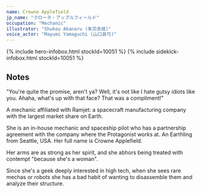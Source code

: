 ```yaml
---
name: Crowne Applefield
jp_name: "クローネ・アップルフィールド"
occupation: "Mechanic"
illustrator: "Shukou Akanaru (朱交赤成)"
voice_actor: "Mayumi Yamaguchi (山口眞弓)"
---
```


{% include hero-infobox.html stockId=10051 %}
{% include sidekick-infobox.html stockId=10051 %}

## Notes

"You're quite the promise, aren't ya? Well, it's not like I hate gutsy idiots like you. Ahaha, what's up with that face? That was a compliment!"

A mechanic affiliated with Ramjet: a spacecraft manufacturing company with the largest market share on Earth.

She is an in-house mechanic and spaceship pilot who has a partnership agreement with the company where the Protagonist works at. An Earthling from Seattle, USA. Her full name is Crowne Applefield.

Her arms are as strong as her spirit, and she abhors being treated with contempt "because she's a woman".

Since she's a geek deeply interested in high tech, when she sees rare mechas or robots she has a bad habit of wanting to disassemble them and analyze their structure.
